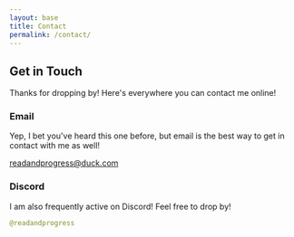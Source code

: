 ```yaml
---
layout: base
title: Contact
permalink: /contact/
---
```


## Get in Touch

Thanks for dropping by! Here's everywhere you can contact me online!

### Email

Yep, I bet you've heard this one before, but email is the best way to get in contact with me as well!

[readandprogress@duck.com](mailto:readandprogress@duck.com)

### Discord

I am also frequently active on Discord! Feel free to drop by!

```swift
@readandprogress
```
